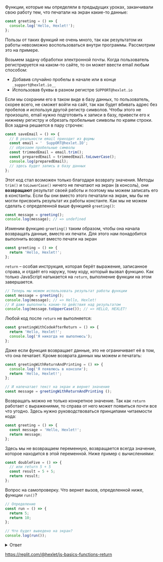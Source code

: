 
Функции, которые мы определяли в предыдущих уроках, заканчивали свою работу тем, что печатали на экран какие-то данные:

```javascript
const greeting = () => {
  console.log('Hello, Hexlet!');
};
```

Пользы от таких функций не очень много, так как результатом их работы невозможно воспользоваться внутри программы. Рассмотрим это на примере.

Возьмем задачу обработки электронной почты. Когда пользователь регистрируется на каком-то сайте, то он может ввести email любым способом:

* Добавив случайно пробелы в начале или в конце `_support@hexlet.io__`
* Использовав буквы в разном регистре `SUPPORT@hexlet.io`

Если мы сохраним его в таком виде в базу данных, то пользователь, скорее всего, не сможет войти на сайт, так как будет вбивать адрес без пробелов и используя другой регистр символов. Чтобы этого не произошло, email нужно подготовить к записи в базу, привести его к нижнему регистру и обрезать пробельные символы по краям строки. Вся задача решается в пару строчек:

```javascript
const saveEmail = () => {
  // В реальности email приходит из формы
  const email = '  SuppORT@hexlet.IO';
  // обрезаем пробельные символы
  const trimmedEmail = email.trim();
  const preparedEmail = trimmedEmail.toLowerCase();
  console.log(preparedEmail);
  // здесь будет запись в базу данных
};
```

Этот код стал возможен только благодаря возврату значения. Методы `trim()` и `toLowerCase()` ничего не печатают на экран (в консоль), они **возвращают** результат своей работы и поэтому мы можем записать его в константы. Если бы они вместо этого печатали на экран, мы бы не могли присвоить результат их работы константе. Как мы не можем сделать с определенной выше функцией `greeting()`:

```javascript
const message = greeting();
console.log(message); // => undefined
```

Изменим функцию `greeting()` таким образом, чтобы она начала возвращать данные, вместо их печати. Для этого нам понадобится выполнить возврат вместо печати на экран

```javascript
const greeting = () => {
  return 'Hello, Hexlet!';
};
```

`return` – особая инструкция, которая берёт выражение, записанное справа, и отдаёт его наружу, тому коду, который вызвал функцию. Как только JavaScript натыкается на `return`, выполнение функции на этом завершается.

```javascript
// Теперь мы можем использовать результат работы функции
const message = greeting();
console.log(message); // => Hello, Hexlet!
// И даже выполнить какие-то действия над результатом
console.log(message.toUpperCase()); // => HELLO, HEXLET!
```

Любой код после `return` не выполняется:

```javascript
const greetingWithCodeAfterReturn = () => {
  return 'Hello, Hexlet!';
  console.log('Я никогда не выполнюсь');
};
```

Даже если функция возвращает данные, это не ограничивает её в том, что она печатает. Кроме возврата данных мы можем и печатать:

```javascript
const greetingWithReturnAndPrinting = () => {
  console.log('Я появлюсь в консоли');
  return 'Hello, Hexlet!';
};

// И напечатает текст на экран и вернет значение
const message = greetingWithReturnAndPrinting ();
```

Возвращать можно не только конкретное значение. Так как `return` работает с выражениями, то справа от него может появиться почти все что угодно. Здесь нужно руководствоваться принципами читаемости кода:

```javascript
const greeting = () => {
  const message = 'Hello, Hexlet!';
  return message;
};
```

Здесь мы не возвращаем переменную, возвращается всегда значение, которое находится в этой переменной. Ниже пример с вычислениями:

```javascript
const doubleFive = () => {
  // или return 5 + 5
  const result = 5 + 5;
  return result;
};
```

Вопрос на самопроверку. Что вернет вызов, определенной ниже, функции `run()`?

```javascript
// Определение
const run = () => {
  return 5;
  return 10;
};

// Что будет выведено на экран?
console.log(run());
```

<details>
<summary>Ответ</summary>

На экран будет выведено `5`.

</details>

https://replit.com/@hexlet/js-basics-functions-return
